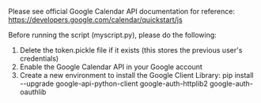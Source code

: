 Please see official Google Calendar API documentation for reference: https://developers.google.com/calendar/quickstart/js

Before running the script (myscript.py), please do the following:

1. Delete the token.pickle file if it exists (this stores the previous user's credentials)
2. Enable the Google Calendar API in your Google account
3. Create a new environment to install the Google Client Library: pip install --upgrade google-api-python-client google-auth-httplib2 google-auth-oauthlib

